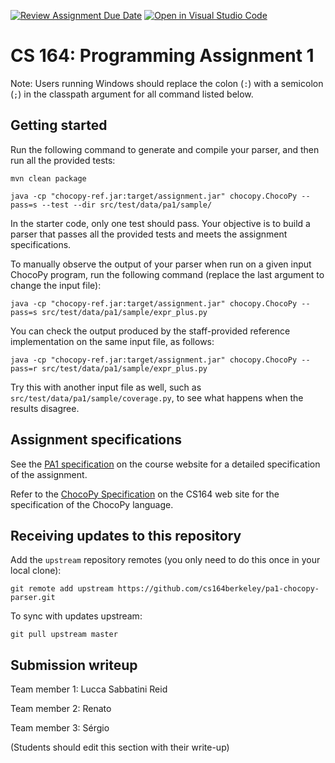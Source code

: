 [![Review Assignment Due Date](https://classroom.github.com/assets/deadline-readme-button-22041afd0340ce965d47ae6ef1cefeee28c7c493a6346c4f15d667ab976d596c.svg)](https://classroom.github.com/a/4nHL7_6-)
[![Open in Visual Studio Code](https://classroom.github.com/assets/open-in-vscode-2e0aaae1b6195c2367325f4f02e2d04e9abb55f0b24a779b69b11b9e10269abc.svg)](https://classroom.github.com/online_ide?assignment_repo_id=18897865&assignment_repo_type=AssignmentRepo)
# CS 164: Programming Assignment 1

[PA1 Specification]: https://drive.google.com/open?id=1oYcJ5iv7Wt8oZNS1bEfswAklbMxDtwqB
[ChocoPy Specification]: https://drive.google.com/file/d/1mrgrUFHMdcqhBYzXHG24VcIiSrymR6wt

Note: Users running Windows should replace the colon (`:`) with a semicolon (`;`) in the classpath argument for all command listed below.

## Getting started

Run the following command to generate and compile your parser, and then run all the provided tests:

    mvn clean package

    java -cp "chocopy-ref.jar:target/assignment.jar" chocopy.ChocoPy --pass=s --test --dir src/test/data/pa1/sample/

In the starter code, only one test should pass. Your objective is to build a parser that passes all the provided tests and meets the assignment specifications.

To manually observe the output of your parser when run on a given input ChocoPy program, run the following command (replace the last argument to change the input file):

    java -cp "chocopy-ref.jar:target/assignment.jar" chocopy.ChocoPy --pass=s src/test/data/pa1/sample/expr_plus.py

You can check the output produced by the staff-provided reference implementation on the same input file, as follows:

    java -cp "chocopy-ref.jar:target/assignment.jar" chocopy.ChocoPy --pass=r src/test/data/pa1/sample/expr_plus.py

Try this with another input file as well, such as `src/test/data/pa1/sample/coverage.py`, to see what happens when the results disagree.

## Assignment specifications

See the [PA1 specification][] on the course
website for a detailed specification of the assignment.

Refer to the [ChocoPy Specification][] on the CS164 web site
for the specification of the ChocoPy language. 

## Receiving updates to this repository

Add the `upstream` repository remotes (you only need to do this once in your local clone):

    git remote add upstream https://github.com/cs164berkeley/pa1-chocopy-parser.git

To sync with updates upstream:

    git pull upstream master


## Submission writeup

Team member 1: Lucca Sabbatini Reid

Team member 2: Renato

Team member 3: Sérgio

(Students should edit this section with their write-up)
